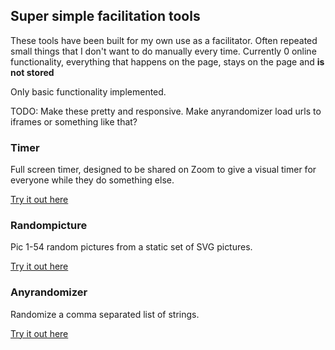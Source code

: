 ## Super simple facilitation tools

These tools have been built for my own use as a facilitator. Often repeated small things that I don't want to do manually every time. Currently 0 online functionality, everything that happens on the page, stays on the page and **is not stored**

Only basic functionality implemented.

TODO:
Make these pretty and responsive.
Make anyrandomizer load urls to iframes or something like that?

### Timer
Full screen timer, designed to be shared on Zoom to give a visual timer for everyone while they do something else.

[Try it out here](dist/timer/index.html)

### Randompicture
Pic 1-54 random pictures from a static set of SVG pictures.

[Try it out here](dist/randompicture/index.html)

### Anyrandomizer
Randomize a comma separated list of strings.

[Try it out here](dist/anyrandomizer/index.html)
